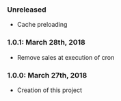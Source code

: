### Unreleased ###
* Cache preloading

### 1.0.1: March 28th, 2018
* Remove sales at execution of cron

### 1.0.0: March 27th, 2018
* Creation of this project